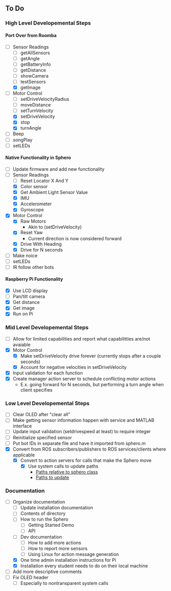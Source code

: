 ## To Do
### High Level Developemental Steps
#### Port Over from Roomba
- [ ] Sensor Readings
    - [ ] getAllSensors
    - [ ] getAngle
    - [ ] getBatteryInfo
    - [ ] getDistance	
    - [ ] showCamera
    - [ ] testSensors
    - [x] getImage
- [ ] Motor Control
    - [ ] setDriveVelocityRadius
    - [ ] moveDistance
    - [ ] setTurnVelocity
    - [x] setDriveVelocity
    - [x] stop
    - [x] turnAngle
- [ ] Beep
- [ ] songPlay
- [ ] setLEDs
#### Native Functionality in Sphero
- [ ] Update firmware and add new functionality
- [ ] Sensor Readings
    - [ ] Reset Locator X And Y
    - [x] Color sensor
    - [x] Get Ambient Light Sensor Value
    - [x] IMU
    - [x] Accelerometer
    - [x] Gyroscope
- [x] Motor Control
    - [x] Raw Motors
        * Akin to (setDriveVelocity)
    - [x] Reset Yaw
        * Current direction is now considered forward
    - [x] Drive With Heading
    - [x] Drive for N seconds
- [ ] Make noice
- [ ] setLEDs
- [ ] IR follow other bots
#### Raspberry Pi Functionality
- [x] Use LCD display
- [ ] Pan/tilt camera
- [x] Get distance
- [x] Get image
- [x] Run on Pi
### Mid Level Developemental Steps
- [ ] Allow for limited capabilities and report what capabilitties are/not avaiable
- [x] Motor Control
    - [x] Make setDriveVelocity drive forever (currently stops after a couple seconds)
    - [x] Account for negative velocities in setDriveVelocity
- [x] Input validation for each function
- [x] Create manager action server to schedule conflicting motor actions
    * E.x. going forward for N seconds, but performing a turn angle when client specifies
### Low Level Developemental Steps
- [ ] Clear OLED after "clear all"
- [ ] Make getting sensor information happen with service and MATLAB interface
- [ ] Update input validation (setdrivespeed at least) to require integer
- [ ] Reinitialize specified sensor
- [ ] Put bot IDs in separate file and have it imported from sphero.m
- [x] Convert from ROS subscribers/publishers to ROS services/clients where applicable
    - [x] Convert to action servers for calls that make the Sphero move
        - [x] Use system calls to update paths
            * [Paths relative to sphero class](https://www.mathworks.com/matlabcentral/answers/250997-how-to-use-relative-path-to-use-matlab-file-in-another-computer)
            * [Paths to update](https://www.mathworks.com/help/ros/ug/ros-custom-message-support.html)
### Documentation
- [ ] Organize documentation
    - [ ] Update installation documentation
    - [ ] Contents of directory
    - [ ] How to run the Sphero
        - [ ] Getting Started Demo
        - [ ] API
    - [ ] Dev documentation
        - [ ] How to add more actions
        - [ ] How to report more sensors
        - [ ] Using Linux for action message generation
    - [x] One time admin installation instructions for Pi
    - [x] Installation every student needs to do on their local machine
- [ ] Add more descriptive comments
- [ ] Fix OLED header
    - [ ] Especially to nontransparent system calls
